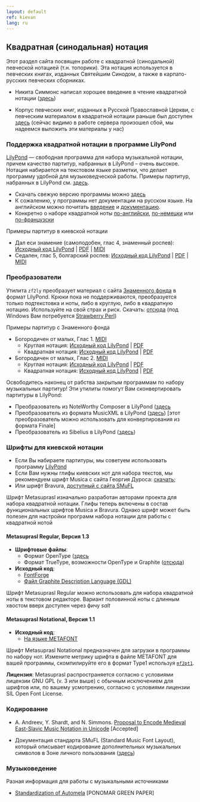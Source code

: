 ```yaml
---
layout: default
ref: kievan
lang: ru
---
```


## Квадратная (синодальная) нотация

Этот раздел сайта посвящен работе с квадратной (синодальной) певческой нотацией (т.н. топорики). Эта нотация используется 
в певческих книгах, изданных Святейшим Синодом, а также в карпато-русских певческих сборниках.

* Никита Симмонс написал хорошее введение в чтение квадратной нотации ([здесь](http://www.synaxis.info/psalom/research/simmons/Kievan_notation.pdf))

* Корпус певческих книг, изданных в Русской Православной Церкви, с певческим материалом в квадратной нотации раньше был 
  доступен [здесь](http://seminaria.ru/raritet/quadsborn.htm)
  (сейчас видимо в работе сервера произошел сбой, мы надеемся выложить эти материалы у нас)

### Поддержка квадратной нотации в программе LilyPond

[LilyPond](http://www.lilypond.org/) &mdash; свободная программа для набора музыкальной нотации, причем качество партитур, 
набранных в LilyPond &ndash; очень высокое. Нотация набирается на текстовом языке разметки, что делает программу удобной 
для музыковедческой работы. Примеры партитур, набранных в  LilyPond см. [здесь](http://lilypond.org/examples.html).

* Скачать свежую версию программы можно [здесь](http://www.lilypond.org/download.html)
* К сожалению, у программы нет документации на русском языке. 
  На английском можно почитать [введение](http://www.lilypond.org/text-input.html) 
  и [документацию](http://lilypond.org/manuals.html).
* Конкретно о наборе квадратной ноты 
  [по-английски](http://lilypond.org/doc/v2.18/Documentation/notation/typesetting-kievan-square-notation),
  [по-немецки](http://lilypond.org/doc/v2.18/Documentation/notation/typesetting-kievan-square-notation.de.html)
  или [по-французски](http://lilypond.org/doc/v2.18/Documentation/notation/typesetting-kievan-square-notation.fr.html)

Примеры партитур в киевской нотации

* Дал еси знамение (самоподобен, глас 4, знаменный роспев): 
  [Исходный код LilyPond](http://www.ponomar.net/files/dalesi.ly) |
  [PDF](http://www.ponomar.net/files/dalesi.pdf) |
  [MIDI](http://www.ponomar.net/files/dalesi.midi)
* Седален, глас 5, болгарский роспев: 
  [Исходный код LilyPond](http://www.ponomar.net/files/sessional5.ly) |
  [PDF](http://www.ponomar.net/files/sessional5.pdf) |
  [MIDI](http://www.ponomar.net/files/sessional5.midi)


### Преобразователи

Утилита `zf2ly` преобразует материал с сайта [Знаменного фонда](http://www.znamen.ru/) в формат LilyPond. 
Крюки пока не поддерживаются, преобразуется только подтекстовка и ноты, либо в круглую, либо в квадратную нотацию. 
Используйте на свой страх и риск. Скачать: [отсюда](http://www.ponomar.net/cgi-bin/fetch_script.cgi?target=zf2ly)
(под Windows Вам потребуется [Strawberry Perl](http://strawberryperl.com/))
		
Примеры партитур с Знаменного фонда

* Богородичен от малых, Глас 1. 
  [MIDI](http://www.ponomar.net/files/lesser_theotokion1.midi)
  + Круглая нотация: 
    [Исходный код LilyPond](http://www.ponomar.net/files/lesser_theotokion1.ly) |
    [PDF](http://www.ponomar.net/files/lesser_theotokion1.pdf)
  + Квадратная нотация:
    [Исходный код LilyPond](http://www.ponomar.net/files/lesser_theotokion1_k.ly) |
    [PDF](http://www.ponomar.net/files/lesser_theotokion1_k.pdf)
* Богородичен от малых, Глас 2. 
  [MIDI](http://www.ponomar.net/files/lesser_theotokion2.midi)
  + Круглая нотация:
    [Исходный код LilyPond](http://www.ponomar.net/files/lesser_theotokion2.ly) |
    [PDF](http://www.ponomar.net/files/lesser_theotokion2.pdf)
  + Квадратная нотация:
    [Исходный код LilyPond](http://www.ponomar.net/files/lesser_theotokion2_k.ly) |
    [PDF](http://www.ponomar.net/files/lesser_theotokion2_k.pdf)


Освободитесь наконец от рабства закрытым программам по набору музыкальных партитур! 
Эти утилиты помогут Вам сконвертировать партитуры в LilyPond:

* Преобразователь из NoteWorthy Composer в LilyPond ([здесь](http://nwc2ly.sourceforge.net/)
* Преобразователь из формата MusicXML в LilyPond ([здесь](http://www.nongnu.org/xml2ly/)) 
  [этот преобразователь можно использовать для конвертирования из формата Finale]
* Преобразователь из Sibelius в LilyPond ([здесь](http://sib2ly.sourceforge.net/))

### Шрифты для киевской нотации

*  Если Вы набираете партитуры, мы советуем использовать программу [LilyPond](http://www.lilypond.org/)
* Если Вам нужны глифы киевских нот для набора текстов, мы рекомендуем шрифт Musica с сайта Георгия Дуроса: 
  [скачать](http://users.teilar.gr/~g1951d/);
* Или шрифт Bravura, [доступный с сайта SMuFL](http://www.smufl.org/fonts/)

Шрифт Metasuprasl изначально разработан авторами проекта для набора квадратной нотации. 
Глифы теперь включены в состав функциональных шрифтов Musica и Bravura. 
Однако шрифт может быть полезен для настройки программ набора нотации для работы с квадратной нотой

#### Metasuprasl Regular, Версия 1.3

* **Шрифтовые файлы**:
  + Формат OpenType ([здесь](http://www.ponomar.net/files/Metasuprasl-Regular.otf)
  + Формат TrueType, возможности OpenType и Graphite ([отсюда](http://www.ponomar.net/files/Metasuprasl-SIL.ttf))
* **Исходный код**:
  + [FontForge](http://www.ponomar.net/files/Metasuprasl-Regular.sfd)
  + [Файл Graphite Description Language (GDL)](http://www.ponomar.net/files/Metasuprasl-Regular.gdl)
  
Шрифт Metasuprasl Regular можно использовать для набора квадратной ноты в текстовом редакторе. 
Вариант половинной ноты с длинным хвостом вверх доступен через фичу _salt_

#### Metasuprasl Notational, Версия 1.1

* **Исходный код**:
  + [На языке METAFONT](http://www.ponomar.net/files/metasuprasl.mf)

Шрифт Metasuprasl Notational предназначен для загрузки в программы по набору нот. 
Измените метрику шрифта в файле METAFONT для вашей программы, скомпилируйте его в формат Type1 используя 
[`mf2pt1`](http://www.ctan.org/pkg/mf2pt1).

**Лицензия**: Metasuprasl распространяется согласно с условиями лицензии GNU GPL (v. 3 или выше) с 
обычным исключением для шрифтов или, по вашему усмотрению, согласно с условиями лицензии SIL Open Font License.

### Кодирование

* A. Andreev, Y. Shardt, and N. Simmons. [Proposal to Encode Medieval East-Slavic Music Notation in Unicode](http://www.ponomar.net/files/kievan.pdf) [Accepted]

* Документация стандарта SMuFL (Standard Music Font Layout), который описывает кодирование дополнительных 
  музыкальных символов в Зоне личного пользования ([здесь](http://www.smufl.org/download/))

### Музыковедение

Разная информация для работы с музыкальными источниками

* [Standardization of Automela](http://www.ponomar.net/files/automela.pdf) [PONOMAR GREEN PAPER]
